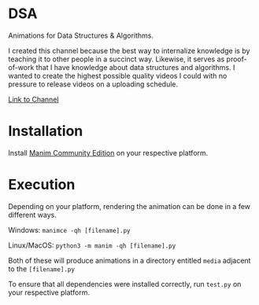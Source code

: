 # DSA

Animations for Data Structures & Algorithms.

I created this channel because the best way to internalize knowledge is by teaching it to other people in a succinct way. Likewise, it serves as proof-of-work that I have knowledge about data structures and algorithms. I wanted to create the highest possible quality videos I could with no pressure to release videos on a uploading schedule.

[Link to Channel](https://www.youtube.com/channel/UCnUHAii_a98mvfgJxmPqzaA)

# Installation

Install [Manim Community Edition](https://docs.manim.community/en/stable/installation.html#local-installation) on your respective platform.

# Execution

Depending on your platform, rendering the animation can be done in a few different ways.

Windows: `manimce -qh [filename].py`

Linux/MacOS: `python3 -m manim -qh [filename].py`

Both of these will produce animations in a directory entitled `media` adjacent to the `[filename].py`

To ensure that all dependencies were installed correctly, run `test.py` on your respective platform.